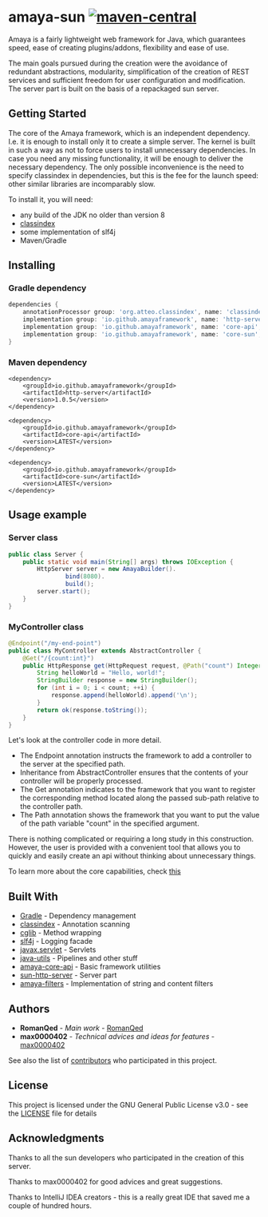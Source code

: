 # amaya-sun [![maven-central](https://img.shields.io/maven-central/v/io.github.amayaframework/core-sun?color=blue)](https://repo1.maven.org/maven2/io/github/amayaframework/core-sun/)

Amaya is a fairly lightweight web framework for Java, which guarantees speed, ease of creating plugins/addons, 
flexibility and ease of use.

The main goals pursued during the creation were the avoidance of redundant abstractions, 
modularity, simplification of the creation of REST services and sufficient freedom for user configuration 
and modification. The server part is built on the basis of a repackaged sun server.

## Getting Started

The core of the Amaya framework, which is an independent dependency. I.e. it is enough to install only it to
create a simple server. The kernel is built in such a way as not to force users to install unnecessary dependencies.
In case you need any missing functionality, it will be enough to deliver the necessary dependency. The only possible
inconvenience is the need to specify classindex in dependencies, but this is the fee for the launch speed:
other similar libraries are incomparably slow.

To install it, you will need:
* any build of the JDK no older than version 8
* [classindex](https://github.com/atteo/classindex)
* some implementation of slf4j
* Maven/Gradle

## Installing

### Gradle dependency

```Groovy
dependencies {
    annotationProcessor group: 'org.atteo.classindex', name: 'classindex', version: '3.4'
    implementation group: 'io.github.amayaframework', name: 'http-server', version: '1.0.5'
    implementation group: 'io.github.amayaframework', name: 'core-api', version: 'LATEST'
    implementation group: 'io.github.amayaframework', name: 'core-sun', version: 'LATEST'
}
```

### Maven dependency

```
<dependency>
    <groupId>io.github.amayaframework</groupId>
    <artifactId>http-server</artifactId>
    <version>1.0.5</version>
</dependency>

<dependency>
    <groupId>io.github.amayaframework</groupId>
    <artifactId>core-api</artifactId>
    <version>LATEST</version>
</dependency>

<dependency>
    <groupId>io.github.amayaframework</groupId>
    <artifactId>core-sun</artifactId>
    <version>LATEST</version>
</dependency>
```

## Usage example

### Server class
```Java
public class Server {
    public static void main(String[] args) throws IOException {
        HttpServer server = new AmayaBuilder().
                bind(8080).
                build();
        server.start();
    }
}
```

### MyController class
```Java
@Endpoint("/my-end-point")
public class MyController extends AbstractController {
    @Get("/{count:int}")
    public HttpResponse get(HttpRequest request, @Path("count") Integer count) {
        String helloWorld = "Hello, world!";
        StringBuilder response = new StringBuilder();
        for (int i = 0; i < count; ++i) {
            response.append(helloWorld).append('\n');
        }
        return ok(response.toString());
    }
}
```

Let's look at the controller code in more detail.
* The Endpoint annotation instructs the framework to add a controller to the server at the specified path.
* Inheritance from AbstractController ensures that the contents of your controller will be properly processed.
* The Get annotation indicates to the framework that you want to register the corresponding method located along 
the passed sub-path relative to the controller path.
* The Path annotation shows the framework that you want to put the value of the path variable "count" 
in the specified argument.

There is nothing complicated or requiring a long study in this construction. However, the user is 
provided with a convenient tool that allows you to quickly and easily create an api without thinking 
about unnecessary things.

To learn more about the core capabilities, check [this](https://github.com/AmayaFramework/amaya-core-api)

## Built With

* [Gradle](https://gradle.org) - Dependency management
* [classindex](https://github.com/atteo/classindex) - Annotation scanning
* [cglib](https://github.com/cglib/cglib) - Method wrapping
* [slf4j](https://www.slf4j.org) - Logging facade
* [javax.servlet](https://docs.oracle.com/javaee/7/api/javax/servlet/Servlet.html) - Servlets
* [java-utils](https://github.com/RomanQed/java-utils) - Pipelines and other stuff
* [amaya-core-api](https://github.com/AmayaFramework/amaya-core-api) - Basic framework utilities
* [sun-http-server](https://github.com/AmayaFramework/sun-http-server) - Server part
* [amaya-filters](https://github.com/AmayaFramework/amaya-filters) - Implementation of string and content filters

## Authors
* **RomanQed** - *Main work* - [RomanQed](https://github.com/RomanQed)
* **max0000402** - *Technical advices and ideas for features* - [max0000402](https://github.com/max0000402)

See also the list of [contributors](https://github.com/AmayaFramework/amaya-core/contributors) 
who participated in this project.

## License

This project is licensed under the GNU General Public License v3.0 - see the [LICENSE](LICENSE) file for details

## Acknowledgments

<p>Thanks to all the sun developers who participated in the creation of this server.</p>
<p>Thanks to max0000402 for good advices and great suggestions.</p>
<p>Thanks to IntelliJ IDEA creators - this is a really great IDE that saved me a couple of hundred hours.</p>
